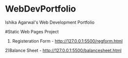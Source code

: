 # WebDevPortfolio
Ishika Agarwal's Web Development Portfolio

#Static Web Pages Project
1) Registeration Form - http://127.0.0.1:5500/regform.html


2)Balance Sheet -  http://127.0.0.1:5500/balancesheet.html

